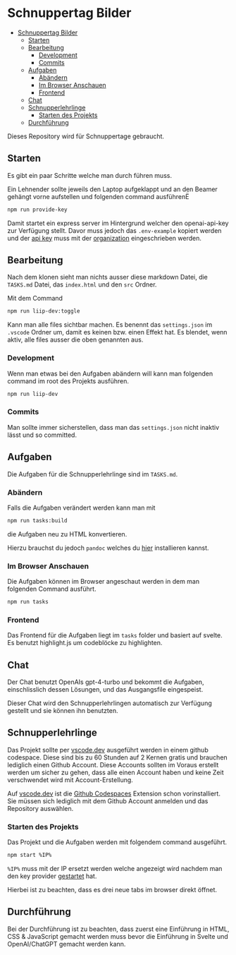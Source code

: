# Schnuppertag Bilder

- [Schnuppertag Bilder](#schnuppertag-bilder)
  - [Starten](#starten)
  - [Bearbeitung](#bearbeitung)
    - [Development](#development)
    - [Commits](#commits)
  - [Aufgaben](#aufgaben)
    - [Abändern](#abändern)
    - [Im Browser Anschauen](#im-browser-anschauen)
    - [Frontend](#frontend)
  - [Chat](#chat)
  - [Schnupperlehrlinge](#schnupperlehrlinge)
    - [Starten des Projekts](#starten-des-projekts)
  - [Durchführung](#durchführung)

Dieses Repository wird für Schnuppertage gebraucht.

## Starten

Es gibt ein paar Schritte welche man durch führen muss.

Ein Lehnender sollte jeweils den Laptop aufgeklappt und an den Beamer gehängt vorne aufstellen und folgenden command ausführenË

```bash
npm run provide-key
```

Damit startet ein express server im Hintergrund welcher den openai-api-key zur Verfügung stellt. Davor muss jedoch das `.env-example` kopiert werden und der [api key](https://platform.openai.com/api-keys) muss mit der [organization](https://platform.openai.com/account/organization) eingeschrieben werden.

## Bearbeitung

Nach dem klonen sieht man nichts ausser diese markdown Datei, die `TASKS.md` Datei, das `index.html` und den `src` Ordner.

Mit dem Command

```bash
npm run liip-dev:toggle
```

Kann man alle files sichtbar machen. Es benennt das `settings.json` im `.vscode` Ordner um, damit es keinen bzw. einen Effekt hat. Es blendet, wenn aktiv, alle files ausser die oben genannten aus.

### Development

Wenn man etwas bei den Aufgaben abändern will kann man folgenden command im root des Projekts ausführen.

```bash
npm run liip-dev
```

### Commits

Man sollte immer sicherstellen, dass man das `settings.json` nicht inaktiv lässt und so committed.

## Aufgaben

Die Aufgaben für die Schnupperlehrlinge sind im `TASKS.md`.

### Abändern

Falls die Aufgaben verändert werden kann man mit

```bash
npm run tasks:build
```

die Aufgaben neu zu HTML konvertieren.

Hierzu brauchst du jedoch `pandoc` welches du [hier](https://pandoc.org/installing.html) installieren kannst.

### Im Browser Anschauen

Die Aufgaben können im Browser angeschaut werden in dem man folgenden Command ausführt.

```bash
npm run tasks
```

### Frontend

Das Frontend für die Aufgaben liegt im `tasks` folder und basiert auf svelte. Es benutzt highlight.js um codeblöcke zu highlighten.

## Chat

Der Chat benutzt OpenAIs gpt-4-turbo und bekommt die Aufgaben, einschlisslich dessen Lösungen, und das Ausgangsfile eingespeist.

Dieser Chat wird den Schnupperlehrlingen automatisch zur Verfügung gestellt und sie können ihn benutzten.

## Schnupperlehrlinge

Das Projekt sollte per [vscode.dev](https://vscode.dev) ausgeführt werden in einem github codespace. Diese sind bis zu 60 Stunden auf 2 Kernen gratis und brauchen lediglich einen Github Account. Diese Accounts sollten im Voraus erstellt werden um sicher zu gehen, dass alle einen Account haben und keine Zeit verschwendet wird mit Account-Erstellung.

Auf [vscode.dev](https://vscode.dev) ist die [Github Codespaces](https://marketplace.visualstudio.com/items?itemName=GitHub.codespaces) Extension schon vorinstalliert. Sie müssen sich lediglich mit dem Github Account anmelden und das Repository auswählen.

### Starten des Projekts

Das Projekt und die Aufgaben werden mit folgendem command ausgeführt.

```bash
npm start %IP%
```

`%IP%` muss mit der IP ersetzt werden welche angezeigt wird nachdem man den key provider [gestartet](#starten) hat.

Hierbei ist zu beachten, dass es drei neue tabs im browser direkt öffnet.

## Durchführung

Bei der Durchführung ist zu beachten, dass zuerst eine Einführung in HTML, CSS & JavaScript gemacht werden muss bevor die Einführung in Svelte und OpenAI/ChatGPT gemacht werden kann.
